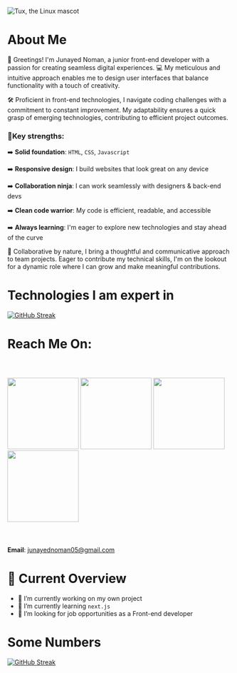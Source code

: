 ![Tux, the Linux mascot](https://i.postimg.cc/j2jbpksz/Gradient-Banner-3.jpg)

# About Me
🤗 Greetings! I'm Junayed Noman, a junior front-end developer with a passion for creating seamless digital experiences. 💻 My meticulous and intuitive approach enables me to design user interfaces that balance functionality with a touch of creativity.

🛠️ Proficient in front-end technologies, I navigate coding challenges with a commitment to constant improvement. My adaptability ensures a quick grasp of emerging technologies, contributing to efficient project outcomes.

### 💪Key strengths:

➡️ **Solid foundation**: `HTML`, `CSS`, `Javascript`

➡️ **Responsive design**: I build websites that look great on any device

➡️ **Collaboration ninja**: I can work seamlessly with designers & back-end devs

➡️ **Clean code warrior**: My code is efficient, readable, and accessible

➡️ **Always learning**: I'm eager to explore new technologies and stay ahead of the curve


🤝 Collaborative by nature, I bring a thoughtful and communicative approach to team projects. Eager to contribute my technical skills, I'm on the lookout for a dynamic role where I can grow and make meaningful contributions.

# Technologies I am expert in
[![GitHub Streak](https://i.postimg.cc/0jqgptLG/Untitled-design-2.png)](#)

# Reach Me On:
<p style="padding: 40px 0;">
  <a href="#" target="_blank"><img src="https://i.postimg.cc/QNkcGfjR/Facebook-2.png" width="160" /></a>
  <a href="https://twitter.com/junayednoman" target="_blank"><img src="https://i.postimg.cc/Dm32wrQ0/Facebook-1.png" width="160" /></a>
  <a href="https://www.facebook.com/JunayedNoman.me" target="_blank"><img src="https://i.postimg.cc/RCXQJg2w/Facebook.png" width="160" /></a>
  <a href="mailto:junayednoman05@gmail.com
" target="_blank"><img src="https://i.postimg.cc/mZz6YzWd/Facebook-4.png" width="160" /></a>
</p>

**Email**: junayednoman05@gmail.com


# 👀 Current Overview
- 🔭 I’m currently working on my own project
- 🌱 I’m currently learning `next.js`
- 👯 I’m looking for job opportunities as a Front-end developer

# Some Numbers

[![GitHub Streak](https://github-readme-streak-stats.herokuapp.com?user=junayednoman)](#)
